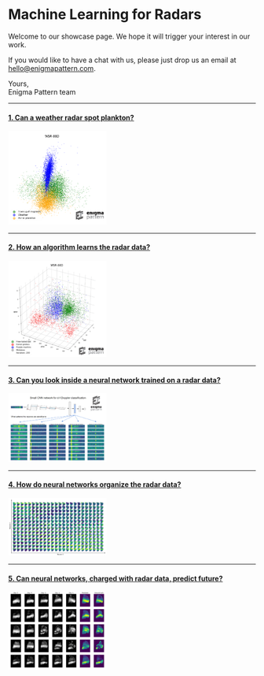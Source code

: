 # Machine Learning for Radars

Welcome to our showcase page. We hope it will trigger your interest in our work. 

If you would like to have a chat with us, please just drop us an email at <hello@enigmapattern.com>.

Yours,</br>
Enigma Pattern team

***

#### [1. Can a weather radar spot plankton?](Artefacts/Episode_1/)</br>
[<img src="Artefacts/thumbnails/thumb_1.png" width=200>](Artefacts/Episode_1/)

***

#### [2. How an algorithm learns the radar data?](Artefacts/Episode_2/)</br>
[<img src="Artefacts/thumbnails/thumb_2.png" width=200>](Artefacts/Episode_2/)

***

#### [3. Can you look inside a neural network trained on a radar data?](Artefacts/Episode_3/)</br>
[<img src="Artefacts/thumbnails/thumb_3.png" width=200>](Artefacts/Episode_3/)

***

#### [4. How do neural networks organize the radar data?](Artefacts/Episode_4/)</br>
[<img src="Artefacts/thumbnails/thumb_4.png" width=200>](Artefacts/Episode_4/)

***

#### [5. Can neural networks, charged with radar data, predict future?](Artefacts/Episode_5/)</br>
[<img src="Artefacts/thumbnails/thumb_5.png" width=200>](Artefacts/Episode_5/)
